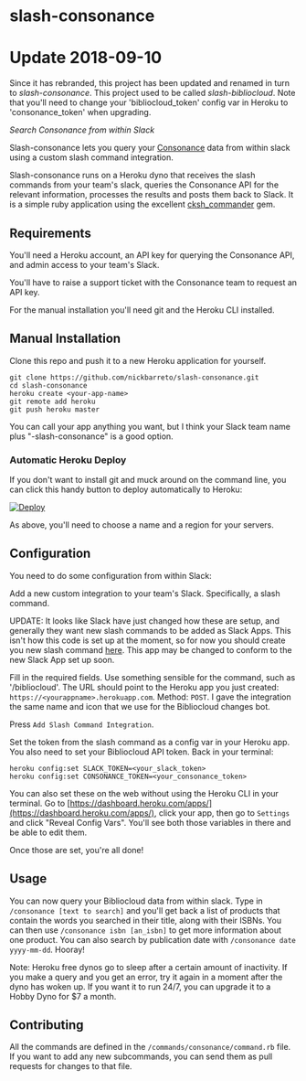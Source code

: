 # slash-consonance

# Update 2018-09-10

Since it has rebranded, this project has been updated and renamed in turn to _slash-consonance_. This project used to be called _slash-bibliocloud_. Note that you'll need to change your 'bibliocloud_token' config var in Heroku to 'consonance_token' when upgrading.

_Search Consonance from within Slack_

Slash-consonance lets you query your [Consonance](http://consonance.app/) data from within slack using a custom slash command integration.

Slash-consonance runs on a Heroku dyno that receives the slash commands from your team's slack, queries the Consonance API for the relevant information, processes the results and posts them back to Slack. It is a simple ruby application using the excellent [cksh_commander](https://github.com/openarcllc/cksh_commander) gem.

## Requirements

You'll need a Heroku account, an API key for querying the Consonance API, and admin access to your team's Slack.

You'll have to raise a support ticket with the Consonance team to request an API key.

For the manual installation you'll need git and the Heroku CLI installed.

## Manual Installation

Clone this repo and push it to a new Heroku application for yourself.

	git clone https://github.com/nickbarreto/slash-consonance.git
	cd slash-consonance
	heroku create <your-app-name>
	git remote add heroku
	git push heroku master

You can call your app anything you want, but I think your Slack team name plus "-slash-consonance" is a good option.

### Automatic Heroku Deploy

If you don't want to install git and muck around on the command line, you can click this handy button to deploy automatically to Heroku:

[![Deploy](https://www.herokucdn.com/deploy/button.svg)](https://heroku.com/deploy)

As above, you'll need to choose a name and a region for your servers.

## Configuration

You need to do some configuration from within Slack:

Add a new custom integration to your team's Slack. Specifically, a slash command.

UPDATE: It looks like Slack have just changed how these are setup, and generally they want new slash commands to be added as Slack Apps. This isn't how this code is set up at the moment, so for now you should create you new slash command [here](https://my.slack.com/apps/A0F82E8CA-slash-commands). This app may be changed to conform to the new Slack App set up soon.

Fill in the required fields. Use something sensible for the command, such as '/bibliocloud'. The URL should point to the Heroku app you just created: `https://<yourappname>.herokuapp.com`. Method: `POST`. I gave the integration the same name and icon that we use for the Bibliocloud changes bot.

Press `Add Slash Command Integration`.

Set the token from the slash command as a config var in your Heroku app. You also need to set your Bibliocloud API token. Back in your terminal:

	heroku config:set SLACK_TOKEN=<your_slack_token>
	heroku config:set CONSONANCE_TOKEN=<your_consonance_token>

You can also set these on the web without using the Heroku CLI in your terminal. Go to [https://dashboard.heroku.com/apps/](https://dashboard.heroku.com/apps/), click your app, then go to `Settings` and click "Reveal Config Vars". You'll see both those variables in there and be able to edit them.

Once those are set, you're all done!

## Usage

You can now query your Bibliocloud data from within slack. Type in `/consonance [text to search]` and you'll get back a list of products that contain the words you searched in their title, along with their ISBNs. You can then use `/consonance isbn [an_isbn]` to get more information about one product. You can also search by publication date with `/consonance date yyyy-mm-dd`. Hooray!

Note: Heroku free dynos go to sleep after a certain amount of inactivity. If you make a query and you get an error, try it again in a moment after the dyno has woken up. If you want it to run 24/7, you can upgrade it to a Hobby Dyno for $7 a month.

## Contributing

All the commands are defined in the `/commands/consonance/command.rb` file. If you want to add any new subcommands, you can send them as pull requests for changes to that file.
